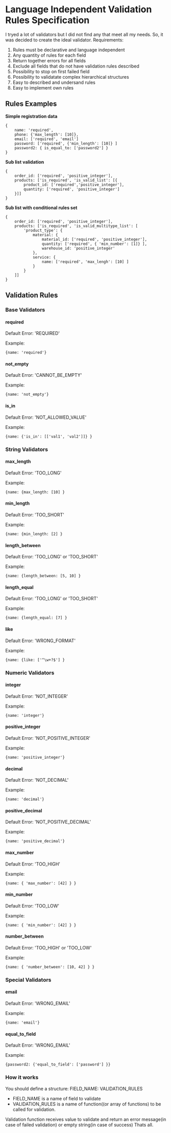 Language Independent Validation Rules Specification
===================================================

I tryed a lot of validators but I did not find any that meet all my needs. So, it was decided to create the ideal validator.
Requirements:
1. Rules must be declarative and language independent
2. Any quantity of rules for each field
3. Return together errors for all fields
4. Exclude all fields that do not have validation rules described
5. Possibility to stop on first failed field
6. Possibility to validatate complex hierarchical structures
7. Easy to described and undersand rules
8. Easy to implement own rules


## Rules Examples ##
**Simple registration data**

    {
        name: 'required',
        phone: {'max_length': [10]},
        email: ['required', 'email']
        password: ['required', {'min_length': [10]} ]
        password2: { is_equal_to: ['password2'] }
    }

**Sub list validation**

    {
        order_id: ['required', 'positive_integer'],
        products: ['is_required', 'is_valid_list': [{
            product_id: ['required','positive_integer'],
            quantity: ['required', 'positive_integer']
        }]]
    }

**Sub list with conditional rules set**

    {
        order_id: ['required', 'positive_integer'],
        products: ['is_required', 'is_valid_multitype_list': [
            'product_type': {
                material: {
                    material_id: ['required', 'positive_integer'],
                    quantity: ['required', { 'min_number': [1]} ],
                    warehouse_id: 'positive_integer'
                },
                service: {
                    name: ['required', 'max_lengh': [10] ]
                }
            }
        ]]
    }

## Validation Rules ##

### Base Validators ###
#### required ####
Default Error: 'REQUIRED'

Example:
    
    {name: 'required'}

#### not_empty ####
Default Error: 'CANNOT_BE_EMPTY'

Example:
    
    {name: 'not_empty'}

#### is_in ####
Default Error: 'NOT_ALLOWED_VALUE'

Example:
    
    {name: {'is_in': [['val1', 'val2']]} }

### String Validators ###
#### max_length  ####
Default Error: 'TOO_LONG'

Example:
    
    {name: {max_length: [10] }

#### min_length ####
Default Error: 'TOO_SHORT'

Example:
    
    {name: {min_length: [2] }

#### length_between ####
Default Error: 'TOO_LONG' or 'TOO_SHORT'

Example:
    
    {name: {length_between: [5, 10] }

#### length_equal ####
Default Error: 'TOO_LONG' or 'TOO_SHORT'

Example:
    
    {name: {length_equal: [7] }

#### like ####
Default Error: 'WRONG_FORMAT'

Example:
    
    {name: {like: ['^\w+?$'] }

### Numeric Validators ###
#### integer ####
Default Error: 'NOT_INTEGER'

Example:
    
    {name: 'integer'}

#### positive_integer ####
Default Error: 'NOT_POSITIVE_INTEGER'

Example:
    
    {name: 'positive_integer'}


#### decimal ####
Default Error: 'NOT_DECIMAL'

Example:
    
    {name: 'decimal'}

#### positive_decimal ####
Default Error: 'NOT_POSITIVE_DECIMAL'

Example:
    
    {name: 'positive_decimal'}

#### max_number ####
Default Error: 'TOO_HIGH'

Example:
    
    {name: { 'max_number': [42] } }

#### min_number ####
Default Error: 'TOO_LOW'

Example:
    
    {name: { 'min_number': [42] } }

#### number_between ####
Default Error: 'TOO_HIGH' or 'TOO_LOW'

Example:
    
    {name: { 'number_between': [10, 42] } }

###  Special Validators ###
#### email ####
Default Error: 'WRONG_EMAIL'

Example:
    
    {name: 'email'}

#### equal_to_field ####
Default Error: 'WRONG_EMAIL'

Example:
    
    {password2: {'equal_to_field': ['password'] }}

### How it works ###
You should define a structure: 
    FIELD_NAME: VALIDATION_RULES
* FIELD_NAME is a name of field to validate
* VALIDATION_RULES is a name of function((or array of functions) to be called for validation.

Validation function receives value to validate and return an error message(in case of failed validation) or empty string(in case of success)
Thats all.
